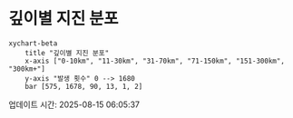 # 깊이별 지진 분포

```mermaid
xychart-beta
    title "깊이별 지진 분포"
    x-axis ["0-10km", "11-30km", "31-70km", "71-150km", "151-300km", "300km+"]
    y-axis "발생 횟수" 0 --> 1680
    bar [575, 1678, 90, 13, 1, 2]
```

업데이트 시간: 2025-08-15 06:05:37

